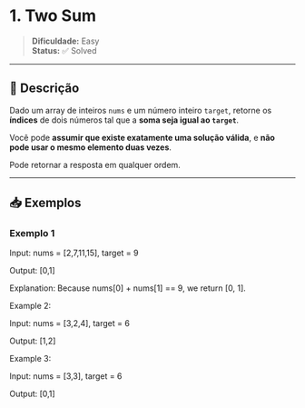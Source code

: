# 1. Two Sum

> **Dificuldade:** Easy  
> **Status:** ✅ Solved

---

## 🧠 Descrição

Dado um array de inteiros `nums` e um número inteiro `target`, retorne os **índices** de dois números tal que a **soma seja igual ao `target`**.

Você pode **assumir que existe exatamente uma solução válida**, e **não pode usar o mesmo elemento duas vezes**.

Pode retornar a resposta em qualquer ordem.

---

## 📥 Exemplos

### Exemplo 1

Input: nums = [2,7,11,15], target = 9

Output: [0,1]

Explanation: Because nums[0] + nums[1] == 9, we return [0, 1].


Example 2:

Input: nums = [3,2,4], target = 6

Output: [1,2]

Example 3:

Input: nums = [3,3], target = 6

Output: [0,1]
 

